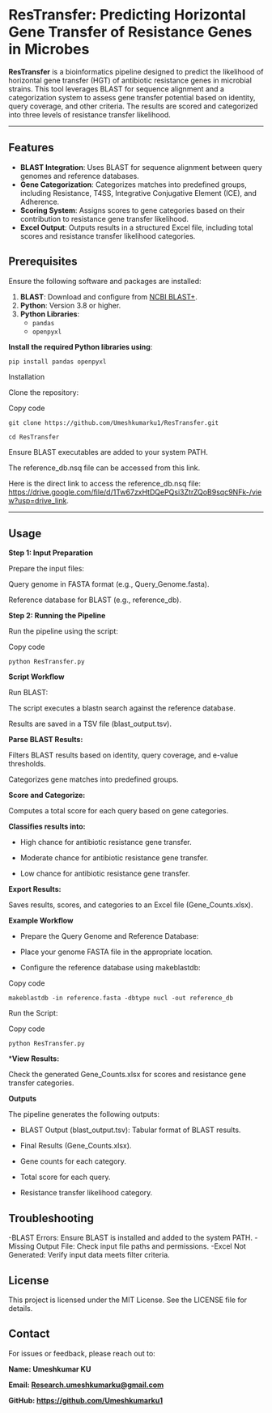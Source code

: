 # ResTransfer: Predicting Horizontal Gene Transfer of Resistance Genes in Microbes

**ResTransfer** is a bioinformatics pipeline designed to predict the likelihood of horizontal gene transfer (HGT) of antibiotic resistance genes in microbial strains. This tool leverages BLAST for sequence alignment and a categorization system to assess gene transfer potential based on identity, query coverage, and other criteria. The results are scored and categorized into three levels of resistance transfer likelihood.

---

## Features

- **BLAST Integration**: Uses BLAST for sequence alignment between query genomes and reference databases.
- **Gene Categorization**: Categorizes matches into predefined groups, including Resistance, T4SS, Integrative Conjugative Element (ICE), and Adherence.
- **Scoring System**: Assigns scores to gene categories based on their contribution to resistance gene transfer likelihood.
- **Excel Output**: Outputs results in a structured Excel file, including total scores and resistance transfer likelihood categories.



## Prerequisites

Ensure the following software and packages are installed:

1. **BLAST**: Download and configure from [NCBI BLAST+](https://ftp.ncbi.nlm.nih.gov/blast/executables/blast+/LATEST/).
2. **Python**: Version 3.8 or higher.
3. **Python Libraries**:
   - `pandas`
   - `openpyxl`


**Install the required Python libraries using**:


`pip install pandas openpyxl`


Installation

Clone the repository:


Copy code

`git clone https://github.com/Umeshkumarku1/ResTransfer.git`


`cd ResTransfer`


Ensure BLAST executables are added to your system PATH.


The reference_db.nsq file can be accessed from this link.


Here is the direct link to access the reference_db.nsq file: https://drive.google.com/file/d/1Tw67zxHtDQePQsi3ZtrZQoB9sqc9NFk-/view?usp=drive_link.

---


## Usage

**Step 1: Input Preparation**

Prepare the input files:

Query genome in FASTA format (e.g., Query_Genome.fasta).

Reference database for BLAST (e.g., reference_db).


**Step 2: Running the Pipeline**

Run the pipeline using the script:


Copy code

`python ResTransfer.py`


**Script Workflow**

Run BLAST:

The script executes a blastn search against the reference database.

Results are saved in a TSV file (blast_output.tsv).


**Parse BLAST Results:**

Filters BLAST results based on identity, query coverage, and e-value thresholds.

Categorizes gene matches into predefined groups.


**Score and Categorize:**

Computes a total score for each query based on gene categories.


**Classifies results into:**

 - High chance for antibiotic resistance gene transfer.

 - Moderate chance for antibiotic resistance gene transfer.

 - Low chance for antibiotic resistance gene transfer.


**Export Results:**

Saves results, scores, and categories to an Excel file (Gene_Counts.xlsx).


**Example Workflow**

- Prepare the Query Genome and Reference Database:

- Place your genome FASTA file in the appropriate location.

- Configure the reference database using makeblastdb:


Copy code

`makeblastdb -in reference.fasta -dbtype nucl -out reference_db`


Run the Script:


Copy code

`python ResTransfer.py`

***View Results:**


Check the generated Gene_Counts.xlsx for scores and resistance gene transfer categories.


**Outputs**

The pipeline generates the following outputs:

- BLAST Output (blast_output.tsv): Tabular format of BLAST results.
  
- Final Results (Gene_Counts.xlsx).
  
- Gene counts for each category.
  
- Total score for each query.
  
- Resistance transfer likelihood category.
  


## Troubleshooting

-BLAST Errors: Ensure BLAST is installed and added to the system PATH.
-Missing Output File: Check input file paths and permissions.
-Excel Not Generated: Verify input data meets filter criteria.


## License
This project is licensed under the MIT License. See the LICENSE file for details.


## Contact
For issues or feedback, please reach out to:

**Name: Umeshkumar KU**

**Email: Research.umeshkumarku@gmail.com**

**GitHub: https://github.com/Umeshkumarku1**
